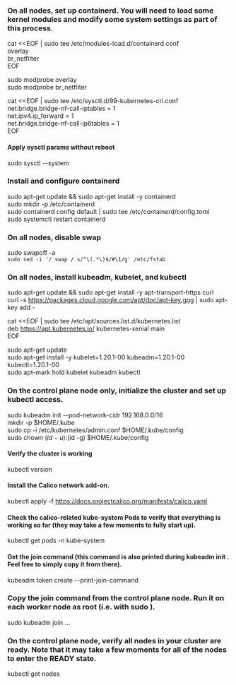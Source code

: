 ### On all nodes, set up containerd. You will need to load some kernel modules and modify some system settings as part of this process.
cat <<EOF | sudo tee /etc/modules-load.d/containerd.conf <br>
overlay<br>
br_netfilter<br>
EOF<br>

sudo modprobe overlay<br>
sudo modprobe br_netfilter<br>

cat <<EOF | sudo tee /etc/sysctl.d/99-kubernetes-cri.conf<br>
net.bridge.bridge-nf-call-iptables = 1<br>
net.ipv4.ip_forward = 1<br>
net.bridge.bridge-nf-call-ip6tables = 1<br>
EOF<br>

#### Apply sysctl params without reboot
sudo sysctl --system<br>

### Install and configure containerd

sudo apt-get update && sudo apt-get install -y containerd<br>
sudo mkdir -p /etc/containerd<br>
sudo containerd config default | sudo tee /etc/containerd/config.toml<br>
sudo systemctl restart containerd<br>

### On all nodes, disable swap

sudo swapoff -a<br>
```sudo sed -i '/ swap / s/^\(.*\)$/#\1/g' /etc/fstab```

### On all nodes, install kubeadm, kubelet, and kubectl<br>
sudo apt-get update && sudo apt-get install -y apt-transport-https curl<br>
curl -s https://packages.cloud.google.com/apt/doc/apt-key.gpg | sudo apt-key add -<br>

cat <<EOF | sudo tee /etc/apt/sources.list.d/kubernetes.list<br>
deb https://apt.kubernetes.io/ kubernetes-xenial main<br>
EOF<br>

sudo apt-get update<br>
sudo apt-get install -y kubelet=1.20.1-00 kubeadm=1.20.1-00 kubectl=1.20.1-00<br>
sudo apt-mark hold kubelet kubeadm kubectl<br>

### On the control plane node only, initialize the cluster and set up kubectl access.

  sudo kubeadm init --pod-network-cidr 192.168.0.0/16<br>
  mkdir -p $HOME/.kube<br>
  sudo cp -i /etc/kubernetes/admin.conf $HOME/.kube/config<br>
  sudo chown $(id -u):$(id -g) $HOME/.kube/config<br>

  #### Verify the cluster is working
  kubectl version<br>

  #### Install the Calico network add-on.
  kubectl apply -f https://docs.projectcalico.org/manifests/calico.yaml<br>

  #### Check the calico-related kube-system Pods to verify that everything is working so far (they may take a few moments to fully start up).
  kubectl get pods -n kube-system

  #### Get the join command (this command is also printed during kubeadm init . Feel free to simply copy it from there).
  kubeadm token create --print-join-command

### Copy the join command from the control plane node. Run it on each worker node as root (i.e. with sudo ).
sudo kubeadm join ...

### On the control plane node, verify all nodes in your cluster are ready. Note that it may take a few moments for all of the nodes to enter the READY state.
kubectl get nodes
